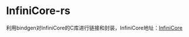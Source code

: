# InfiniCore-rs
利用bindgen对InfiniCore的C库进行链接和封装，InfiniCore地址：[InfiniCore](https://github.com/InfiniTensor/InfiniCore)
